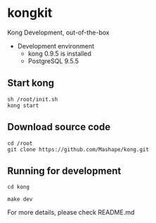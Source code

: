 # kongkit

Kong Development, out-of-the-box

* Development environment
  * kong 0.9.5 is installed 
  * PostgreSQL 9.5.5

## Start kong

```
sh /root/init.sh
kong start
```

## Download source code

```
cd /root
git clone https://github.com/Mashape/kong.git
```

## Running for development

```
cd kong

make dev
```

For more details, please check README.md
